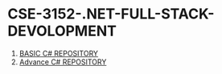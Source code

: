 # CSE-3152-.NET-FULL-STACK-DEVOLOPMENT
1. [BASIC C# REPOSITORY ](https://github.com/VaishnavGitHuber/C_SHARP_FUNDAMENTALS)
2. [Advance C# REPOSITORY](https://github.com/VaishnavGitHuber/ADVANCE_CSHARP)
